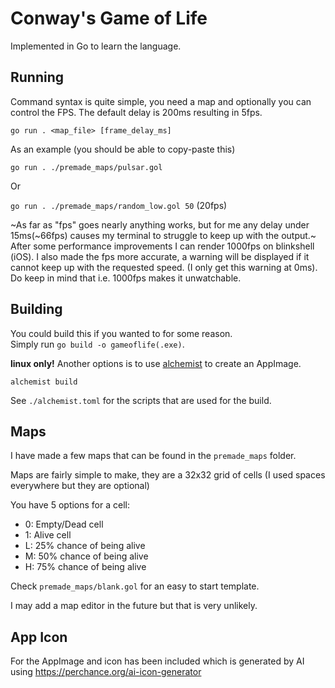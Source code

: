 # Conway's Game of Life

Implemented in Go to learn the language.

## Running

Command syntax is quite simple, you need a map and optionally you can control the FPS. The default delay is 200ms resulting in 5fps.

`go run . <map_file> [frame_delay_ms]`

As an example (you should be able to copy-paste this)

`go run . ./premade_maps/pulsar.gol`

Or

`go run . ./premade_maps/random_low.gol 50` (20fps)


~As far as "fps" goes nearly anything works, but for me any delay under 15ms(\~66fps) causes my terminal to struggle to keep up with the output.~
After some performance improvements I can render 1000fps on blinkshell (iOS). I also made the fps more accurate, a warning will be displayed if it cannot keep up with the requested speed. (I only get this warning at 0ms).  
Do keep in mind that i.e. 1000fps makes it unwatchable.

## Building

You could build this if you wanted to for some reason.  
Simply run `go build -o gameoflife(.exe)`.

**linux only!** Another options is to use [alchemist](https://github.com/jasonverbeek/alchemist) to create an AppImage.

`alchemist build`

See `./alchemist.toml` for the scripts that are used for the build.


## Maps

I have made a few maps that can be found in the `premade_maps` folder.

Maps are fairly simple to make, they are a 32x32 grid of cells (I used spaces everywhere but they are optional)

You have 5 options for a cell:

- 0: Empty/Dead cell
- 1: Alive cell
- L: 25% chance of being alive
- M: 50% chance of being alive
- H: 75% chance of being alive

Check `premade_maps/blank.gol` for an easy to start template.

I may add a map editor in the future but that is very unlikely.

## App Icon

For the AppImage and icon has been included which is generated by AI using https://perchance.org/ai-icon-generator
